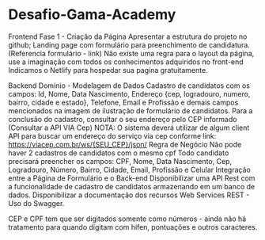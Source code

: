 # Desafio-Gama-Academy

Frontend
Fase 1 - Criação da Página
Apresentar a estrutura do projeto no github;
Landing page com formulário para preenchimento de candidatura. (Referencia formulário - link)
Não existe uma regra para o layout da página, use a imaginação com todos os conhecimentos adquiridos no front-end
Indicamos o Netlify para hospedar sua pagina gratuitamente.


Backend
Domínio - Modelagem de Dados
 Cadastro de candidatos com os campos: Id, Nome, Data Nascimento, Endereço {cep, logradouro, numero, bairro, cidade e estado}, Telefone, Email e Profissão e demais campos mencionados na imagem de ilustração de formulário de candidatos.
 Para a conclusão do cadastro, consultar o seu endereço pelo CEP informado (Consultar a API VIA Cep) NOTA: O sistema deverá utilizar de algum client API para buscar um endereço do serviço via cep conforme link: https://viacep.com.br/ws/{SEU_CEP}/json/
Regra de Negócio
Não pode haver 2 cadastros de candidatos com o mesmo cpf
Todo candidato precisará preencher os campos: CPF, Nome, Data Nascimento, Cep, Logradouro, Número, Bairro, Cidade, Email, Profissão e Celular
Integração entre a Página de Formulário e o Back-end
Disponibilizar uma API Rest com a funcionalidade de cadastro de candidatos armazenando em um banco de dados.
Disponibilizar a documentação dos recursos Web Services REST - Uso do Swagger.

CEP e CPF tem que ser digitados somente como números - ainda não há tratamento para quando digitam com hífen, pontuações e outros caracteres.
